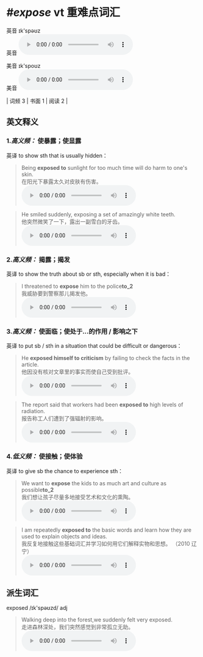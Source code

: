 # ***\#expose*** vt  重难点词汇
英音 ɪk'spəʊz  
英音
<audio src="./media/expose-B.aac" controls="controls"></audio>

美音 ɪk'spoʊz  
美音
<audio src="./media/expose.aac" controls="controls"></audio>



| 词频 3 | 书面 1 | 阅读 2 |  

英文释义
---
### 1.*高义频：* **使暴露；使显露**  
英译 to show sth that is usually hidden：

 > Being **exposed to** sunlight for too much time will do harm to one's skin.  
 > 在阳光下暴露太久对皮肤有伤害。    
<audio src="./media/expose-1.aac" controls="controls"></audio>

 > He smiled suddenly, exposing a set of amazingly white teeth.  
 > 他突然微笑了一下，露出一副雪白的牙齿。    
<audio src="./media/expose-2.aac" controls="controls"></audio>

### 2.*高义频：* **揭露；揭发**  
英译 to show the truth about sb or sth, especially when it is bad：

 > I threatened to **expose** him to the police**to_2**  
 > 我威胁要到警察那儿揭发他。    
<audio src="./media/expose-3.aac" controls="controls"></audio>

### 3.*高义频：* **使面临；使处于...的作用 / 影响之下**  
英译 to put sb / sth in a situation that could be difficult or dangerous：

 > He **exposed himself to criticism** by failing to check the facts in the article.  
 > 他因没有核对文章里的事实而使自己受到批评。    
<audio src="./media/He exposed himself to criticism by failing to check the facts in the article2_AAC.aac" controls="controls"></audio>

 > The report said that workers had been **exposed to** high levels of radiation.  
 > 报告称工人们遭到了强辐射的影响。    
<audio src="./media/expose-5.aac" controls="controls"></audio>

### 4.*低义频：* **使接触；使体验**  
英译 to give sb the chance to experience sth：

 > We want to **expose** the kids to as much art and culture as possible**to_2**  
 > 我们想让孩子尽量多地接受艺术和文化的熏陶。    
<audio src="./media/expose-6.aac" controls="controls"></audio>

 > I am repeatedly **exposed to** the basic words and learn how they are used to explain objects and ideas.  
 > 我反复地接触这些基础词汇并学习如何用它们解释实物和思想。  （2010 辽宁）  
<audio src="./media/expose-7.aac" controls="controls"></audio>


派生词汇
---
exposed /ɪk'spəʊzd/ adj   
 > Walking deep into the forest,we suddenly felt very exposed.  
 > 走进森林深处，我们突然感觉到非常孤立无助。    
<audio src="./media/Walking deep into the forest,we suddenly felt very exposed2_AAC.aac" controls="controls"></audio>


